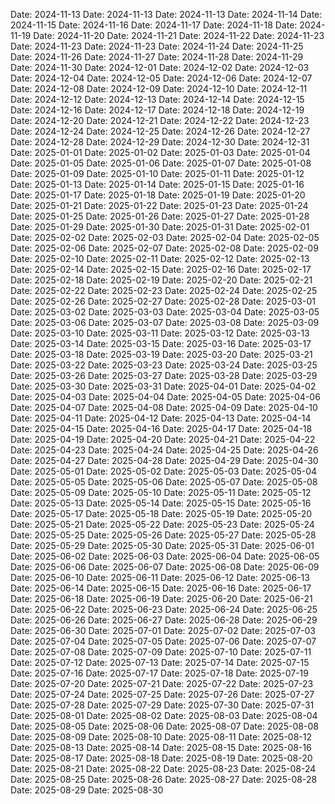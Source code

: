 Date: 2024-11-13
Date: 2024-11-13
Date: 2024-11-13
Date: 2024-11-14
Date: 2024-11-15
Date: 2024-11-16
Date: 2024-11-17
Date: 2024-11-18
Date: 2024-11-19
Date: 2024-11-20
Date: 2024-11-21
Date: 2024-11-22
Date: 2024-11-23
Date: 2024-11-23
Date: 2024-11-23
Date: 2024-11-24
Date: 2024-11-25
Date: 2024-11-26
Date: 2024-11-27
Date: 2024-11-28
Date: 2024-11-29
Date: 2024-11-30
Date: 2024-12-01
Date: 2024-12-02
Date: 2024-12-03
Date: 2024-12-04
Date: 2024-12-05
Date: 2024-12-06
Date: 2024-12-07
Date: 2024-12-08
Date: 2024-12-09
Date: 2024-12-10
Date: 2024-12-11
Date: 2024-12-12
Date: 2024-12-13
Date: 2024-12-14
Date: 2024-12-15
Date: 2024-12-16
Date: 2024-12-17
Date: 2024-12-18
Date: 2024-12-19
Date: 2024-12-20
Date: 2024-12-21
Date: 2024-12-22
Date: 2024-12-23
Date: 2024-12-24
Date: 2024-12-25
Date: 2024-12-26
Date: 2024-12-27
Date: 2024-12-28
Date: 2024-12-29
Date: 2024-12-30
Date: 2024-12-31
Date: 2025-01-01
Date: 2025-01-02
Date: 2025-01-03
Date: 2025-01-04
Date: 2025-01-05
Date: 2025-01-06
Date: 2025-01-07
Date: 2025-01-08
Date: 2025-01-09
Date: 2025-01-10
Date: 2025-01-11
Date: 2025-01-12
Date: 2025-01-13
Date: 2025-01-14
Date: 2025-01-15
Date: 2025-01-16
Date: 2025-01-17
Date: 2025-01-18
Date: 2025-01-19
Date: 2025-01-20
Date: 2025-01-21
Date: 2025-01-22
Date: 2025-01-23
Date: 2025-01-24
Date: 2025-01-25
Date: 2025-01-26
Date: 2025-01-27
Date: 2025-01-28
Date: 2025-01-29
Date: 2025-01-30
Date: 2025-01-31
Date: 2025-02-01
Date: 2025-02-02
Date: 2025-02-03
Date: 2025-02-04
Date: 2025-02-05
Date: 2025-02-06
Date: 2025-02-07
Date: 2025-02-08
Date: 2025-02-09
Date: 2025-02-10
Date: 2025-02-11
Date: 2025-02-12
Date: 2025-02-13
Date: 2025-02-14
Date: 2025-02-15
Date: 2025-02-16
Date: 2025-02-17
Date: 2025-02-18
Date: 2025-02-19
Date: 2025-02-20
Date: 2025-02-21
Date: 2025-02-22
Date: 2025-02-23
Date: 2025-02-24
Date: 2025-02-25
Date: 2025-02-26
Date: 2025-02-27
Date: 2025-02-28
Date: 2025-03-01
Date: 2025-03-02
Date: 2025-03-03
Date: 2025-03-04
Date: 2025-03-05
Date: 2025-03-06
Date: 2025-03-07
Date: 2025-03-08
Date: 2025-03-09
Date: 2025-03-10
Date: 2025-03-11
Date: 2025-03-12
Date: 2025-03-13
Date: 2025-03-14
Date: 2025-03-15
Date: 2025-03-16
Date: 2025-03-17
Date: 2025-03-18
Date: 2025-03-19
Date: 2025-03-20
Date: 2025-03-21
Date: 2025-03-22
Date: 2025-03-23
Date: 2025-03-24
Date: 2025-03-25
Date: 2025-03-26
Date: 2025-03-27
Date: 2025-03-28
Date: 2025-03-29
Date: 2025-03-30
Date: 2025-03-31
Date: 2025-04-01
Date: 2025-04-02
Date: 2025-04-03
Date: 2025-04-04
Date: 2025-04-05
Date: 2025-04-06
Date: 2025-04-07
Date: 2025-04-08
Date: 2025-04-09
Date: 2025-04-10
Date: 2025-04-11
Date: 2025-04-12
Date: 2025-04-13
Date: 2025-04-14
Date: 2025-04-15
Date: 2025-04-16
Date: 2025-04-17
Date: 2025-04-18
Date: 2025-04-19
Date: 2025-04-20
Date: 2025-04-21
Date: 2025-04-22
Date: 2025-04-23
Date: 2025-04-24
Date: 2025-04-25
Date: 2025-04-26
Date: 2025-04-27
Date: 2025-04-28
Date: 2025-04-29
Date: 2025-04-30
Date: 2025-05-01
Date: 2025-05-02
Date: 2025-05-03
Date: 2025-05-04
Date: 2025-05-05
Date: 2025-05-06
Date: 2025-05-07
Date: 2025-05-08
Date: 2025-05-09
Date: 2025-05-10
Date: 2025-05-11
Date: 2025-05-12
Date: 2025-05-13
Date: 2025-05-14
Date: 2025-05-15
Date: 2025-05-16
Date: 2025-05-17
Date: 2025-05-18
Date: 2025-05-19
Date: 2025-05-20
Date: 2025-05-21
Date: 2025-05-22
Date: 2025-05-23
Date: 2025-05-24
Date: 2025-05-25
Date: 2025-05-26
Date: 2025-05-27
Date: 2025-05-28
Date: 2025-05-29
Date: 2025-05-30
Date: 2025-05-31
Date: 2025-06-01
Date: 2025-06-02
Date: 2025-06-03
Date: 2025-06-04
Date: 2025-06-05
Date: 2025-06-06
Date: 2025-06-07
Date: 2025-06-08
Date: 2025-06-09
Date: 2025-06-10
Date: 2025-06-11
Date: 2025-06-12
Date: 2025-06-13
Date: 2025-06-14
Date: 2025-06-15
Date: 2025-06-16
Date: 2025-06-17
Date: 2025-06-18
Date: 2025-06-19
Date: 2025-06-20
Date: 2025-06-21
Date: 2025-06-22
Date: 2025-06-23
Date: 2025-06-24
Date: 2025-06-25
Date: 2025-06-26
Date: 2025-06-27
Date: 2025-06-28
Date: 2025-06-29
Date: 2025-06-30
Date: 2025-07-01
Date: 2025-07-02
Date: 2025-07-03
Date: 2025-07-04
Date: 2025-07-05
Date: 2025-07-06
Date: 2025-07-07
Date: 2025-07-08
Date: 2025-07-09
Date: 2025-07-10
Date: 2025-07-11
Date: 2025-07-12
Date: 2025-07-13
Date: 2025-07-14
Date: 2025-07-15
Date: 2025-07-16
Date: 2025-07-17
Date: 2025-07-18
Date: 2025-07-19
Date: 2025-07-20
Date: 2025-07-21
Date: 2025-07-22
Date: 2025-07-23
Date: 2025-07-24
Date: 2025-07-25
Date: 2025-07-26
Date: 2025-07-27
Date: 2025-07-28
Date: 2025-07-29
Date: 2025-07-30
Date: 2025-07-31
Date: 2025-08-01
Date: 2025-08-02
Date: 2025-08-03
Date: 2025-08-04
Date: 2025-08-05
Date: 2025-08-06
Date: 2025-08-07
Date: 2025-08-08
Date: 2025-08-09
Date: 2025-08-10
Date: 2025-08-11
Date: 2025-08-12
Date: 2025-08-13
Date: 2025-08-14
Date: 2025-08-15
Date: 2025-08-16
Date: 2025-08-17
Date: 2025-08-18
Date: 2025-08-19
Date: 2025-08-20
Date: 2025-08-21
Date: 2025-08-22
Date: 2025-08-23
Date: 2025-08-24
Date: 2025-08-25
Date: 2025-08-26
Date: 2025-08-27
Date: 2025-08-28
Date: 2025-08-29
Date: 2025-08-30
